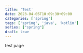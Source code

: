 ```yaml
---
title: 'Test'
date: 2023-04-05T10:09:30+09:00
categories: ['spring']
tags: ['spring', 'java', 'kotlin']
series: ["spring"]
draft: true
---
```

test page
